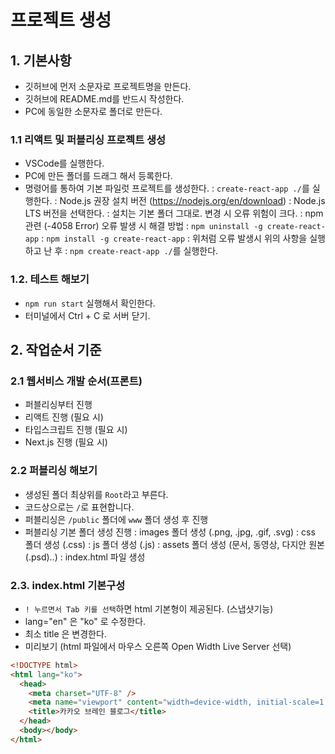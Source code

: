# 프로젝트 생성

## 1. 기본사항
- 깃허브에 먼저 소문자로 프로젝트명을 만든다.
- 깃허브에 README.md를 반드시 작성한다.
- PC에 동일한 소문자로 폴더로 만든다.

### 1.1 리액트 및 퍼블리싱 프로젝트 생성
- VSCode를 실행한다.
- PC에 만든 폴더를 드래그 해서 등록한다.
- 명령어를 통하여 기본 파일럿 프로젝트를 생성한다.
: `create-react-app ./`를 실행한다.
: Node.js 권장 설치 버전 (https://nodejs.org/en/download)
: Node.js LTS 버전을 선택한다.
: 설치는 기본 폴더 그대로. 변경 시 오류 위험이 크다.
: npm 관련 (-4058 Error) 오류 발생 시 해결 방법
: `npm uninstall -g create-react-app`
: `npm install -g create-react-app`
: 위처럼 오류 발생시 위의 사항을 실행하고 난 후
: `npm create-react-app ./`를 실행한다.

### 1.2. 테스트 해보기
- `npm run start` 실행해서 확인한다.
- 터미널에서 Ctrl + C 로 서버 닫기.

## 2. 작업순서 기준
### 2.1 웹서비스 개발 순서(프론트)
- 퍼블리싱부터 진행
- 리액트 진행 (필요 시)
- 타입스크립트 진행 (필요 시)
- Next.js 진행 (필요 시)

### 2.2 퍼블리싱 해보기
- 생성된 폴더 최상위를 `Root`라고 부른다.
- 코드상으로는 `/`로 표현합니다.
- 퍼블리싱은 `/public` 폴더에 `www` 폴더 생성 후 진행
- 퍼블리싱 기본 폴더 생성 진행
: images 폴더 생성 (.png, .jpg, .gif, .svg)
: css 폴더 생성 (.css)
: js 폴더 생성 (.js)
: assets 폴더 생성 (문서, 동영상, 다지안 원본(.psd)..)
: index.html 파일 생성

### 2.3. index.html 기본구성
- `! 누르면서 Tab 키를 선택`하면 html 기본형이 제공된다. (스냅샷기능)
- lang="en" 은 "ko" 로 수정한다.
- 최소 title 은 변경한다.
- 미리보기 (html 파일에서 마우스 오른쪽 Open Width Live Server 선택)

```html
<!DOCTYPE html>
<html lang="ko">
  <head>
    <meta charset="UTF-8" />
    <meta name="viewport" content="width=device-width, initial-scale=1.0" />
    <title>카카오 브레인 블로그</title>
  </head>
  <body></body>
</html>
```